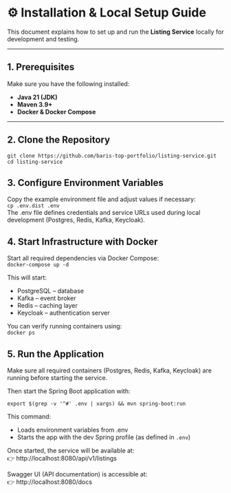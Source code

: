 # ⚙️ Installation & Local Setup Guide

This document explains how to set up and run the **Listing Service** locally for development and testing.

---

## 1. Prerequisites

Make sure you have the following installed:

- **Java 21 (JDK)**
- **Maven 3.9+**
- **Docker & Docker Compose**

---

## 2. Clone the Repository

```
git clone https://github.com/baris-top-portfolio/listing-service.git
cd listing-service
```

## 3. Configure Environment Variables

Copy the example environment file and adjust values if necessary:  
`cp .env.dist .env`  
The .env file defines credentials and service URLs used during local development (Postgres, Redis, Kafka, Keycloak).

## 4. Start Infrastructure with Docker

Start all required dependencies via Docker Compose:  
`docker-compose up -d`

This will start:

- PostgreSQL – database
- Kafka – event broker
- Redis – caching layer
- Keycloak – authentication server

You can verify running containers using:  
`docker ps`

## 5. Run the Application

Make sure all required containers (Postgres, Redis, Kafka, Keycloak) are running before starting the service.

Then start the Spring Boot application with:

```
export $(grep -v '^#' .env | xargs) && mvn spring-boot:run
```

This command:

- Loads environment variables from .env
- Starts the app with the dev Spring profile (as defined in `.env`)

Once started, the service will be available at:  
👉 http://localhost:8080/api/v1/listings

Swagger UI (API documentation) is accessible at:  
👉 http://localhost:8080/docs
